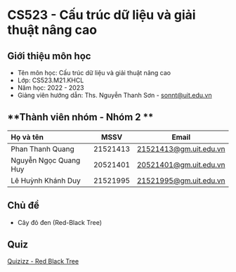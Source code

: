 # **CS523 - Cấu trúc dữ liệu và giải thuật nâng cao**
## **Giới thiệu môn học**
- Tên môn học: Cấu trúc dữ liệu và giải thuật nâng cao
- Lớp: CS523.M21.KHCL
- Năm học: 2022 - 2023
- Giảng viên hướng dẫn: Ths. Nguyễn Thanh Sơn - sonnt@uit.edu.vn
## **Thành viên nhóm - Nhóm 2 **
|**Họ và tên**      |**MSSV**|**Email**             |
|:------------------|:------:|:--------------------:|
|Phan Thanh Quang   	 |21521413|21521413@gm.uit.edu.vn|
|Nguyễn Ngọc Quang Huy   |20521401|20521401@gm.uit.edu.vn|
|Lê Huỳnh Khánh Duy|21521995|21521995@gm.uit.edu.vn|
## **Chủ đề**
- Cây đỏ đen (Red-Black Tree)

## **Quiz**
[Quizizz - Red Black Tree](https://quizizz.com/admin/quiz/64633f3a290296001e035810?source=quiz_share)